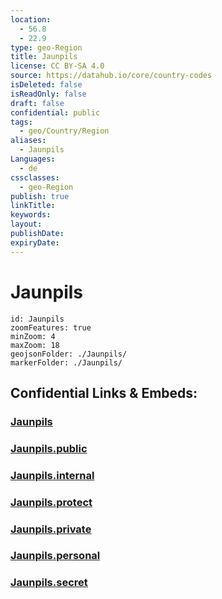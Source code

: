 ```yaml
---
location:
  - 56.8
  - 22.9
type: geo-Region
title: Jaunpils
license: CC BY-SA 4.0
source: https://datahub.io/core/country-codes
isDeleted: false
isReadOnly: false
draft: false
confidential: public
tags:
  - geo/Country/Region
aliases:
  - Jaunpils
Languages:
  - de
cssclasses:
  - geo-Region
publish: true
linkTitle:
keywords:
layout:
publishDate:
expiryDate:
---
```


# Jaunpils

```leaflet
id: Jaunpils
zoomFeatures: true 
minZoom: 4 
maxZoom: 18
geojsonFolder: ./Jaunpils/
markerFolder: ./Jaunpils/
```


## Confidential Links & Embeds: 

### [Jaunpils](/_Standards/Earth/Continent/Europe/Europe~North/Latvia/Counties/Jaunpils.md) 

### [Jaunpils.public](/_public/Earth/Continent/Europe/Europe~North/Latvia/Counties/Jaunpils.public.md) 

### [Jaunpils.internal](/_internal/Earth/Continent/Europe/Europe~North/Latvia/Counties/Jaunpils.internal.md) 

### [Jaunpils.protect](/_protect/Earth/Continent/Europe/Europe~North/Latvia/Counties/Jaunpils.protect.md) 

### [Jaunpils.private](/_private/Earth/Continent/Europe/Europe~North/Latvia/Counties/Jaunpils.private.md) 

### [Jaunpils.personal](/_personal/Earth/Continent/Europe/Europe~North/Latvia/Counties/Jaunpils.personal.md) 

### [Jaunpils.secret](/_secret/Earth/Continent/Europe/Europe~North/Latvia/Counties/Jaunpils.secret.md)

